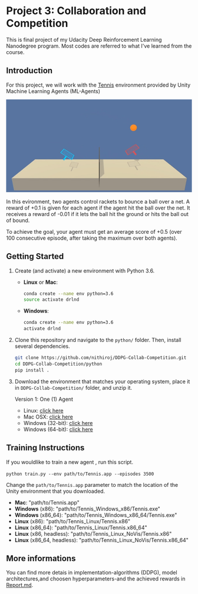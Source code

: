 # Project 3: Collaboration and Competition
This is final project of my Udacity Deep Reinforcement Learning Nanodegree program. Most codes are referred to what I've learned from the course.

## Introduction

For this project, we will work with the [Tennis](https://github.com/Unity-Technologies/ml-agents/blob/master/docs/Learning-Environment-Examples.md#tennis) environment provided by Unity Machine Learning Agents (ML-Agents)

![Tennis Agents](./images/tennis.gif)

In this evironment, two agents control rackets to bounce a ball over a net. A reward of +0.1 is given for each agent if the agent hit the ball over the net.  It receives a reward of -0.01 if it lets the ball hit the ground or hits the ball out of bound. 

To achieve the goal, your agent must get an average score of +0.5 (over 100 consecutive episode, after taking the maximum over both agents).

## Getting Started

1. Create (and activate) a new environment with Python 3.6.
    - __Linux__ or __Mac__: 
        ```bash
        conda create --name env python=3.6
        source activate drlnd
        ```
    - __Windows__: 
        ```bash
        conda create --name env python=3.6 
        activate drlnd
        ```

2. Clone this repository and navigate to the `python/` folder.  Then, install several dependencies.
    ```bash
    git clone https://github.com/nithiroj/DDPG-Collab-Competition.git
    cd DDPG-Collab-Competition/python
    pip install .
    ```

3. Download the environment that matches your operating system, place it in `DDPG-Collab-Competition/` folder, and unzip it.

    Version 1: One (1) Agent
    - Linux: [click here](https://s3-us-west-1.amazonaws.com/udacity-drlnd/P3/Tennis/Tennis_Linux.zip)
    - Mac OSX: [click here](https://s3-us-west-1.amazonaws.com/udacity-drlnd/P3/Tennis/Tennis.app.zip)
    - Windows (32-bit): [click here](https://s3-us-west-1.amazonaws.com/udacity-drlnd/P3/Tennis/Tennis_Windows_x86.zip)
    - Windows (64-bit): [click here](https://s3-us-west-1.amazonaws.com/udacity-drlnd/P3/Tennis/Tennis_Windows_x86_64.zip)

## Training Instructions
If you wouldlike to train a new agent , run this script.

```python train.py --env path/to/Tennis.app --episodes 3500```

Change the `path/to/Tennis.app` parameter to match the location of the Unity environment that you downloaded.

- **Mac**: "path/to/Tennis.app"
- **Windows** (x86): "path/to/Tennis_Windows_x86/Tennis.exe"
- **Windows** (x86_64): "path/to/Tennis_Windows_x86_64/Tennis.exe"
- **Linux** (x86): "path/to/Tennis_Linux/Tennis.x86"
- **Linux** (x86_64): "path/to/Tennis_Linux/Tennis.x86_64"
- **Linux** (x86, headless): "path/to/Tennis_Linux_NoVis/Tennis.x86"
- **Linux** (x86_64, headless): "path/to/Tennis_Linux_NoVis/Tennis.x86_64"

## More informations
You can find more detais in implementation-algorithms (DDPG), model architectures,and choosen hyperparameters-and the achieved rewards in [Report.md](./Report.md).